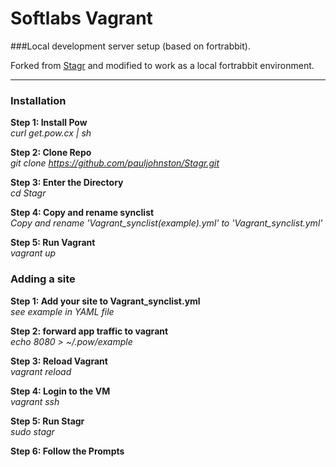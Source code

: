 Softlabs Vagrant
=====

###Local development server setup (based on fortrabbit).

Forked from [Stagr](https://github.com/gmanricks/Stagr) and modified to work as a local fortrabbit environment.

------------------------------------

### Installation

**Step 1: Install Pow**<br>
*curl get.pow.cx | sh*

**Step 2: Clone Repo**<br>
*git clone https://github.com/pauljohnston/Stagr.git*

**Step 3: Enter the Directory**<br>
*cd Stagr*

**Step 4: Copy and rename synclist**<br>
*Copy and rename 'Vagrant_synclist(example).yml' to 'Vagrant_synclist.yml'*

**Step 5: Run Vagrant**<br>
*vagrant up*


### Adding a site

**Step 1: Add your site to Vagrant_synclist.yml**<br>
*see example in YAML file*

**Step 2: forward app traffic to vagrant**<br>
*echo 8080 > ~/.pow/example*

**Step 3: Reload Vagrant**<br>
*vagrant reload*

**Step 4: Login to the VM**<br>
*vagrant ssh*

**Step 5: Run Stagr**<br>
*sudo stagr*

**Step 6: Follow the Prompts**

